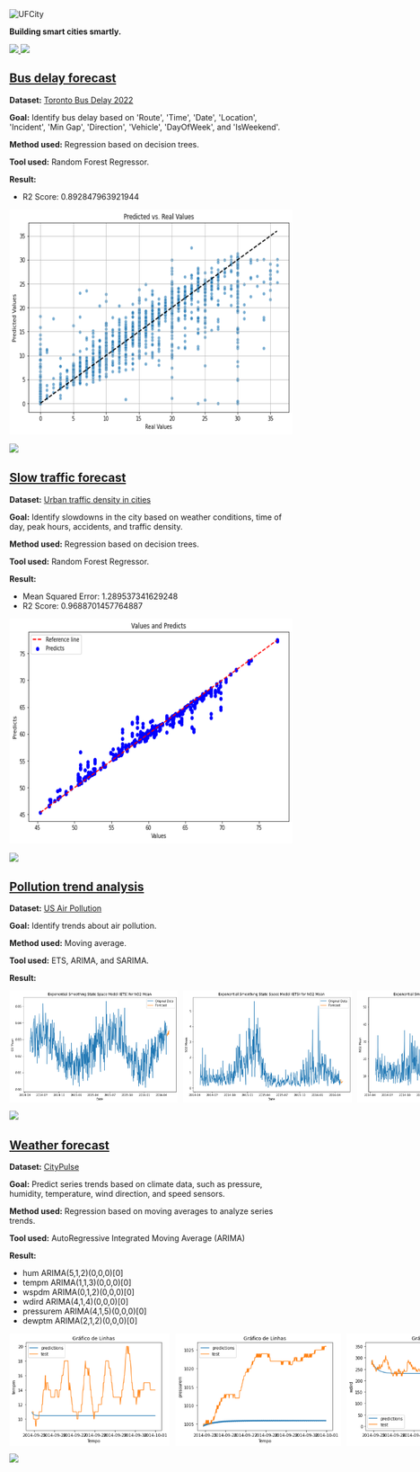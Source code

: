 <div class="view">
<img src="https://makleyston-ufc.github.io/ufcity/assets/img/ufcity-logo.png" alt="UFCity" width="200"/>
<p><b>Building smart cities smartly.</b></p>
</div>
<div class="view">
  <a href="https://github.com/makleyston-ufc/ufcity-cloud-computing/tree/main/ufcity-ai-models-samples"> <img src="https://img.shields.io/badge/UFCity_webpage-0076D6?style=for-the-badge&logo=internetexplorer&logoColor=white"> </a>
  <a href="https://github.com/makleyston-ufc/ufcity-ai-models"> <img src="https://img.shields.io/badge/View_on_GitHub-181717?style=for-the-badge&logo=github&logoColor=white"> </a>
</div>



## [Bus delay forecast](https://github.com/makleyston-ufc/ufcity-cloud/tree/main/ufcity-ai-models-samples/toronto-bus-delay-forecast)
**Dataset:** [Toronto Bus Delay 2022](https://www.kaggle.com/datasets/reihanenamdari/toronto-bus-delay-2022)

**Goal:** Identify bus delay based on 'Route', 'Time', 'Date', 'Location', 'Incident', 'Min Gap', 'Direction', 'Vehicle', 'DayOfWeek', and 'IsWeekend'.

**Method used:** Regression based on decision trees.

**Tool used:** Random Forest Regressor.

**Result:**  

- R2 Score: 0.892847963921944

<img src="./toronto-bus-delay-forecast/images/chart.png" alt="UFCity" width="600" height="400"/>

<a href="https://github.com/makleyston-ufc/ufcity-cloud/tree/main/ufcity-ai-models-samples/toronto-bus-delay-forecast"> <img src="https://img.shields.io/badge/View_on_GitHub-181717?style=for-the-badge&logo=github&logoColor=white"> </a>


## [Slow traffic forecast](https://github.com/makleyston-ufc/ufcity-cloud/tree/main/ufcity-ai-models-samples/slow-traffic-forecast)
**Dataset:** [Urban traffic density in cities](https://www.kaggle.com/datasets/tanishqdublish/urban-traffic-density-in-cities?resource=download)

**Goal:** Identify slowdowns in the city based on weather conditions, time of day, peak hours, accidents, and traffic density.

**Method used:** Regression based on decision trees.

**Tool used:** Random Forest Regressor.

**Result:**  

- Mean Squared Error: 1.289537341629248
- R2 Score: 0.9688701457764887

<img src="./slow-traffic-forecast/images/chart.png" alt="UFCity" width="600" height="400"/>

<a href="https://github.com/makleyston-ufc/ufcity-cloud/tree/main/ufcity-ai-models-samples/slow-traffic-forecast"> <img src="https://img.shields.io/badge/View_on_GitHub-181717?style=for-the-badge&logo=github&logoColor=white"> </a>



## [Pollution trend analysis](https://github.com/makleyston-ufc/ufcity-cloud/tree/main/ufcity-ai-models-samples/pollution-trend-analysis)
**Dataset:** [US Air Pollution](https://www.kaggle.com/datasets/mexwell/us-air-pollution)

**Goal:** Identify trends about air pollution.

**Method used:** Moving average.

**Tool used:** ETS, ARIMA, and SARIMA.

**Result:**  

<div style="display: flex; flex-direction: row;">
  <img src="./pollution-trend-analysis/images/O3-chart.png" alt="UFCity" width="300" height="200" style="margin-right: 10px;">
  <img src="./pollution-trend-analysis/images/SO2-chart.png" alt="UFCity" width="300" height="200" style="margin-right: 10px;">
  <img src="./pollution-trend-analysis/images/CO2-chart.png" alt="UFCity" width="300" height="200" style="margin-right: 10px;">
  <img src="./pollution-trend-analysis/images/CO-chart.png" alt="UFCity" width="300" height="200">
</div>

<a href="https://github.com/makleyston-ufc/ufcity-cloud/tree/main/ufcity-ai-models-samples/pollution-trend-analysis"> <img src="https://img.shields.io/badge/View_on_GitHub-181717?style=for-the-badge&logo=github&logoColor=white"> </a>


## [Weather forecast](https://github.com/makleyston-ufc/ufcity-cloud/tree/main/ufcity-ai-models-samples/weather-forecast)
**Dataset:** [CityPulse](http://iot.ee.surrey.ac.uk:8080/datasets.html#weather)

**Goal:** Predict series trends based on climate data, such as pressure, humidity, temperature, wind direction, and speed sensors.

**Method used:** Regression based on moving averages to analyze series trends.

**Tool used:** AutoRegressive Integrated Moving Average (ARIMA)

**Result:**  

- hum  ARIMA(5,1,2)(0,0,0)[0]          
- tempm  ARIMA(1,1,3)(0,0,0)[0]          
- wspdm  ARIMA(0,1,2)(0,0,0)[0]          
- wdird  ARIMA(4,1,4)(0,0,0)[0]
- pressurem  ARIMA(4,1,5)(0,0,0)[0]          
- dewptm  ARIMA(2,1,2)(0,0,0)[0]

<div style="display: flex; flex-direction: row;">
  <img src="./weather-forecast/images/chart-temp.png" alt="UFCity" width="300" height="200" style="margin-right: 10px;">
  <img src="./weather-forecast/images/chart-pressurem.png" alt="UFCity" width="300" height="200" style="margin-right: 10px;">
  <img src="./weather-forecast/images/chart-wdird.png" alt="UFCity" width="300" height="200">
</div>



<a href="https://github.com/makleyston-ufc/ufcity-cloud/tree/main/ufcity-ai-models-samples/weather-forecast"> <img src="https://img.shields.io/badge/View_on_GitHub-181717?style=for-the-badge&logo=github&logoColor=white"> </a>